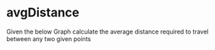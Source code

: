 # avgDistance
Given the below Graph calculate the average distance required to travel between any two given points
